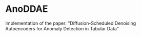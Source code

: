 # AnoDDAE
Implementation of the paper: "Diffusion-Scheduled Denoising Autoencoders for Anomaly Detection in Tabular Data"
